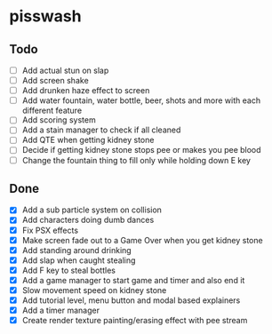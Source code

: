 # pisswash

## Todo

- [ ] Add actual stun on slap
- [ ] Add screen shake
- [ ] Add drunken haze effect to screen
- [ ] Add water fountain, water bottle, beer, shots and more with each different feature
- [ ] Add scoring system
- [ ] Add a stain manager to check if all cleaned
- [ ] Add QTE when getting kidney stone
- [ ] Decide if getting kidney stone stops pee or makes you pee blood
- [ ] Change the fountain thing to fill only while holding down E key

## Done

- [x] Add a sub particle system on collision
- [x] Add characters doing dumb dances
- [x] Fix PSX effects
- [x] Make screen fade out to a Game Over when you get kidney stone
- [x] Add standing around drinking
- [x] Add slap when caught stealing
- [x] Add F key to steal bottles
- [x] Add a game manager to start game and timer and also end it
- [x] Slow movement speed on kidney stone
- [x] Add tutorial level, menu button and modal based explainers
- [x] Add a timer manager
- [x] Create render texture painting/erasing effect with pee stream
